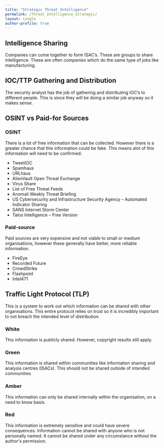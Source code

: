```yaml
---
title: "Strategic Threat Intelligence"
permalink: /Threat_Intelligence_Strategic/
layout: single
author-profile: true
---
```


## Intelligence Sharing
Companies can come together to form ISAC’s. These are groups to share intelligence. These are often companies which do the same type of jobs like manufacturing.

## IOC/TTP Gathering and Distribution
The security analyst has the job of gathering and distributing IOC’s to different people. This is since they will be doing a similar job anyway so it makes sense.

## OSINT vs Paid-for Sources
### OSINT
There is a lot of free information that can be collected. However there is a greater chance that this information could be fake. This means alot of this information will need to be confirmed.
- TweetIOC
- Spamhaus
- URLhaus
- AlienVault Open Threat Exchange
- Virus Share
- List of Free Threat Feeds
- Anomali Weekly Threat Briefing
- US Cybersecurity and Infrastructure Security Agency – Automated Indicator Sharing
- SANS Internet Storm Center
- Talos Intelligence – Free Version

### Paid-source
Paid sources are very expensive and not viable to small or medium organisations, however these generally have better, more reliable information.
- FireEye
- Recorded Future
- CrowdStrike
- Flashpoint
- Intel471

## Traffic Light Protocol (TLP)
This is a system to work out which information can be shared with other organisations.
This entire protocol relies on trust so it is incredibly important to not breach the intended level of distribution.

### White
This information is publicly shared. However, copyright results still apply.

### Green
This information is shared within communities like information sharing and analysis centres (ISACs).  This should not be shared outside of intended communities

### Amber
This information can only be shared internally within the organisation, on a need to know basis.

### Red
This information is extremely sensitive and could have severe consequences. Information cannot be shared with anyone who is not personally named. It cannot be shared under any circumstance without the author's permission.

